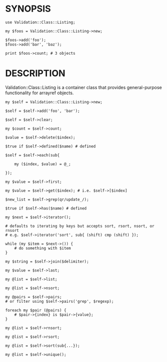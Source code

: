 # SYNOPSIS

    use Validation::Class::Listing;

    my $foos = Validation::Class::Listing->new;

    $foos->add('foo');
    $foos->add('bar', 'baz');

    print $foos->count; # 3 objects

# DESCRIPTION

Validation::Class::Listing is a container class that provides general-purpose
functionality for arrayref objects.

    my $self = Validation::Class::Listing->new;

    $self = $self->add('foo', 'bar');

    $self = $self->clear;

    my $count = $self->count;

    $value = $self->delete($index);

    $true if $self->defined($name) # defined

    $self = $self->each(sub{

        my ($index, $value) = @_;

    });

    my $value = $self->first;

    my $value = $self->get($index); # i.e. $self->[$index]

    $new_list = $self->grep(qr/update_/);

    $true if $self->has($name) # defined

    my $next = $self->iterator();

    # defaults to iterating by keys but accepts sort, rsort, nsort, or rnsort
    # e.g. $self->iterator('sort', sub{ (shift) cmp (shift) });

    while (my $item = $next->()) {
        # do something with $item
    }

    my $string = $self->join($delimiter);

    my $value = $self->last;

    my @list = $self->list;

    my @list = $self->nsort;

    my @pairs = $self->pairs;
    # or filter using $self->pairs('grep', $regexp);

    foreach my $pair (@pairs) {
        # $pair->{index} is $pair->{value};
    }

    my @list = $self->rnsort;

    my @list = $self->rsort;

    my @list = $self->sort(sub{...});

    my @list = $self->unique();
